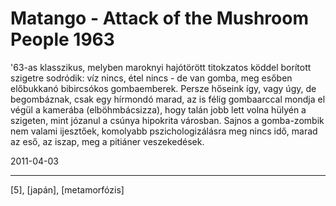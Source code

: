 # Matango - Attack of the Mushroom People 1963

'63-as klasszikus, melyben maroknyi hajótörött titokzatos köddel borított szigetre sodródik: víz nincs, étel nincs - de van gomba, meg esőben előbukkanó bibircsókos gombaemberek. Persze hőseink így, vagy úgy, de begombáznak, csak egy hírmondó marad, az is félig gombaarccal mondja el végül a kamerába (elböhmbácsizza), hogy talán jobb lett volna hülyén a szigeten, mint józanul a csúnya hipokrita városban. Sajnos a gomba-zombik nem valami ijesztőek, komolyabb pszichologizálásra meg nincs idő, marad az eső, az iszap, meg a pitiáner veszekedések.

2011-04-03 

----

[5], [japán], [metamorfózis]